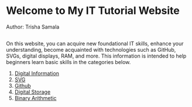 # Welcome to My IT Tutorial Website
Author: Trisha Samala

## 
On this website, you can acquire new foundational IT skills, enhance your understanding, become acquainted with technologies such as GitHub, SVGs, digital displays, RAM, and more. This information is intended to help beginners learn basic skills in the categories below.

1. [Digital Information](DigitalInformation.md)
2. [SVG](SVG.md)
3. [Github](Github.md)
4. [Digital Storage](Digitalstorage.md)
5. [Binary Arithmetic](BinaryArithmetic.md)



